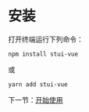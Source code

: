 # 安装

打开终端运行下列命令：

```
npm install stui-vue
```

或

```
yarn add stui-vue
```

下一节：[开始使用](#/doc/get-started)
